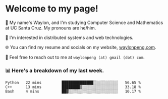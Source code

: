 # Welcome to my page! 

👋 My name's Waylon, and I'm studying Computer Science and Mathematics at UC Santa Cruz. My pronouns are he/him. 

💭 I'm interested in distributed systems and web technologies.

🌐 You can find my resume and socials on my website, [waylonpeng.com](https://www.waylonpeng.com).

📧 Feel free to reach out to me at `waylonpeng (at) gmail (dot) com`.

### 📊 Here's a breakdown of my last week.

<!--START_SECTION:waka-->
```text
Python   22 mins         ██████████████░░░░░░░░░░░   56.65 % 
C++      13 mins         ████████▒░░░░░░░░░░░░░░░░   33.18 % 
Bash     4 mins          ██▓░░░░░░░░░░░░░░░░░░░░░░   10.17 % 
```
<!--END_SECTION:waka-->

